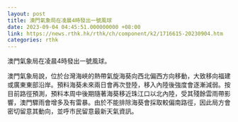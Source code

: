 ```yaml
---
layout: post
title: 澳門氣象局在凌晨4時發出一號風球
date: 2023-09-04 04:45:51.000000000 +08:00
link: https://news.rthk.hk/rthk/ch/component/k2/1716615-20230904.htm
categories: rthk
---
```


澳門氣象局在凌晨4時發出一號風球。

澳門氣象局說，位於台灣海峽的熱帶氣旋海葵向西北偏西方向移動，大致移向福建或廣東東部沿岸。預料海葵未來兩日會再次登陸，移入內陸後強度會逐漸減弱。按目前路徑預測，預料本周中後期隨著海葵移近珠江口以北內陸，受其殘餘雲雨帶影響，澳門驟雨會增多及有雷暴。由於不能排除海葵會採取較偏南路徑，因此局方會密切留意其動向，並呼巿民留意最新天氣資訊。
